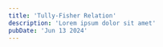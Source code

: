 ```yaml
---
title: 'Tully-Fisher Relation'
description: 'Lorem ipsum dolor sit amet'
pubDate: 'Jun 13 2024'
---
```

